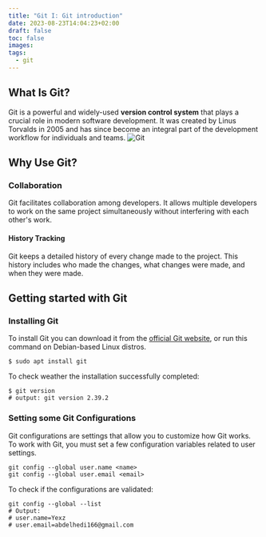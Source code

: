 ```yaml
---
title: "Git I: Git introduction"
date: 2023-08-23T14:04:23+02:00
draft: false
toc: false
images:
tags:
  - git
---
```


## What Is Git?
Git is a powerful and widely-used **version control system** that plays a crucial role in modern software development. It was created by Linus Torvalds in 2005 and has since become an integral part of the development workflow for individuals and teams.
![Git](/img/gitArticles/gitLogo.png)
## Why Use Git?
### Collaboration 
Git facilitates collaboration among developers. It allows multiple developers to work on the same project simultaneously without interfering with each other's work.
#### History Tracking
Git keeps a detailed history of every change made to the project. This history includes who made the changes, what changes were made, and when they were made.
## Getting started with Git
### Installing Git
To install Git you can download it from the [official Git website](https://git-scm.com/downloads), or run this command on Debian-based Linux distros.
```shell
$ sudo apt install git
```

To check weather the installation successfully completed: 
```shell
$ git version
# output: git version 2.39.2
```
### Setting some Git Configurations
Git configurations are settings that allow you to customize how Git works. To work with Git, you must set a few configuration variables related to user settings.
```shell
git config --global user.name <name>
git config --global user.email <email>
```

To check if the configurations are validated:
```shell
git config --global --list 
# Output:
# user.name=Yexz
# user.email=abdelhedi166@gmail.com
```

